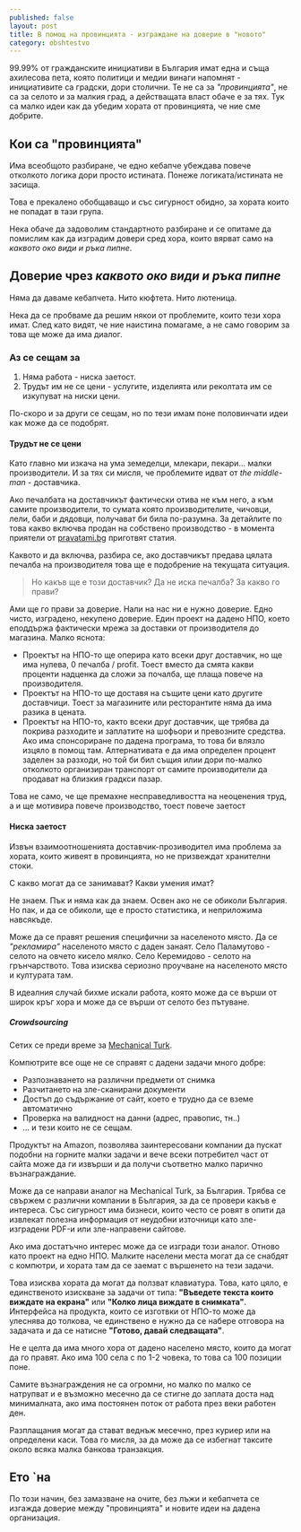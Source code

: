 ```yaml
---
published: false
layout: post
title: В помощ на провинцията - изграждане на доверие в "новото"
category: obshtestvo
---
```


99.99% от гражданските инициативи в България имат една и съща ахилесова пета, която политици и медии винаги напомнят - инициативите са градски, дори столични. Те не са за _"провинцията"_, не са за селото и за малкия град, а действащата власт обаче е за тях. Тук са малко идеи как да убедим хората от провинцията, че ние сме добрите.

## Кои са "провинцията"
Има всеобщото разбиране, че едно кебапче убеждава повече отколкото логика дори просто истината. Понеже логиката/истината не засища.

Това е прекалено обобщаващо и със сигурност обидно, за хората които не попадат в тази група.

Нека обаче да задоволим стандартното разбиране и се опитаме да помислим как да изградим довери сред хора, които вярват само на _каквото око види и ръка пипне_.

## Доверие чрез _каквото око види и ръка пипне_
Няма да даваме кебапчета. Нито кюфтета. Нито лютеница.

Нека да се пробваме да решим някои от проблемите, които тези хора имат. След като видят, че ние наистина помагаме, а не само говорим за това ще може да има диалог.

### Аз се сещам за
 1. Няма работа - ниска заетост.
 1. Трудът им не се цени - услугите, изделията или реколтата им се изкупуват на ниски цени.

По-скоро и за други се сещам, но по тези имам поне половинчати идеи как може да се подобрят.

#### Трудът не се цени
Като главно ми изкача на ума земеделци, млекари, пекари... малки производители. И за тях си мисля, че проблемите идват от *the middle-man* - доставчика. 

Ако печалбата на доставчикът фактически отива не към него, а към самите производители, то сумата която производителите, чичовци, лели, баби и дядовци, получават би била по-разумна. За детайлите по това какво включва продан на собствено производство - в момента приятели от [pravatami.bg](http://pravatami.bg/) приготвят статия.

Каквото и да включва, разбира се, ако доставчикът предава цялата печалба на производителя това ще е подобрение на текущата ситуация. 

> Но какъв ще е този доставчик? Да не иска печалба? За какво го прави?

Ами ще го прави за доверие. Нали на нас ни е нужно доверие. Едно чисто, изградено, некупено доверие. Един проект на дадено НПО, което еподдържа фактически мрежа за доставки от производителя до магазина. Малко яснота:

 - Проектът на НПО-то ще оперира като всеки друг доставчик, но ще има нулева, 0 печалба / profit. Тоест вместо да смята какви проценти надценка да сложи за почалба, ще плаща повече на производителя.
 - Проектът на НПО-то ще доставя на същите цени като другите доставчици. Тоест за магазините или ресторантите няма да има разика в цената.
 - Проектът на НПО-то, както всеки друг доставчик, ще трябва да покрива разходите и заплатите на шофьори и превозните средства. Ако има спонсориране по дадена програма, то това би влязло изцяло в помощ там. Алтернативата е да има определен процент заделен за разходи, но той би бил същия илии дори по-малко отколкото организиран транспорт от самите производители да продават на близкия градкси пазар.

Това не само, че ще премахне несправедливостта на неоценения труд, а и ще мотивира повече производство, тоест повече заетост

#### Ниска заетост
Извън взаимоотношенията доставчик-прозиводител има проблема за хората, които живеят в провинцията, но не призвеждат хранителни стоки.

С какво могат да се занимават? Какви умения имат?

Не знаем. Пък и няма как да знаем. Освен ако не се обиколи България. Но пак, и да се обиколи, ще е просто статистика, и неприложима навсякъде.

Може да се правят решения специфични за населеното място. Да се _"рекламира"_ населеното място с даден занаят. Село Паламутово - селото на овчето кисело мялко. Село Керемидово - селото на грънчарството. Това изисква сериозно проучване на населеното място и културата там. 

В идеалния случай бихме искали работа, която може да се върши от широк кръг хора и може да се върши от селото без пътуване.

##### Crowdsourcing
Сетих се преди време за [Mechanical Turk](https://www.mturk.com/mturk/findhits?state=ZmRySldKYmlwY0ZLT0FPZjhGTzVVK1Y0aGg0PTIwMTMwODE4MTMzN1VzZXIudHVya1NlY3VyZX50cnVlJQ--&match=false). 

Компютрите все още не се справят с дадени задачи много добре:

 - Разпознаването на различни предмети от снимка
 - Разчитането на зле-сканирани документи
 - Достъп до съдържание от сайт, което е трудно да се вземе автоматично
 - Проверка на валидност на данни (адрес, правопис, тн..)
 - ... и тези които не се сещам.

Продуктът на Amazon, позволява заинтересовани компании да пускат подобни на горните малки задачи и вече всеки потребител част от сайта може да ги извърши и да получи съответно малко парично възнаграждание. 

Може да се направи аналог на Mechanical Turk, за България. Трябва се свържем с различни компании в България, за да се провери какъв е интереса. Със сигурност има бизнеси, които често се ровят в опити да извлекат полезна информация от неудобни източници като зле-изградени PDF-и или зле-направени сайтове.

Ако има достатъчно интерес може да се изгради този аналог. Отново като проект на едно НПО. Малките населени места могат да се снабдят с компютри, и хората там да се заемат с вършенето на тези задачи. 

Това изисква хората да могат да ползват клавиатура. Това, като цяло, е единственото изискване за задачи от типа: **"Въведете текста които виждате на екрана"** или **"Колко лица виждате в снимката"**. Интерфейса на продукта, които се изготвки от НПО-то може да улеснява до толкова, че единствено е нужно да се набере отговора на задачата и да се натисне **"Готово, давай следващата"**.

Не е целта да има много хора от дадено населено място, които да могат да го правят. Ако има 100 села с по 1-2 човека, то това са 100 позиции поне.

Самите възнаграждения не са огромни, но малко по малко се натрупват и е възможно месечно да се стигне до заплата доста над минималната, ако има постоянен поток от работа през веки работен ден.

Разплащания могат да стават веднъж месечно, през куриер или на определени каси. Това го мисля, за да може да се избегнат таксите около всяка малка банкова транзакция.

## Ето `на
По този начин, без замазване на очите, без лъжи и кебапчета се изгажда доверие между "провинцията" и новите идеи на дадена организация.

